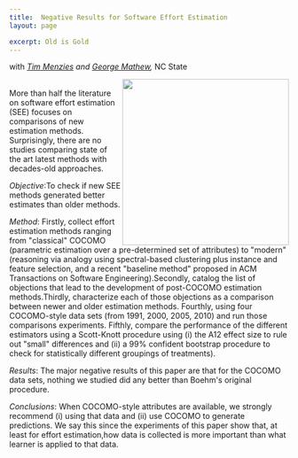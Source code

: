 ```yaml
---
title:  Negative Results for Software Effort Estimation
layout: page

excerpt: Old is Gold
---
```


with _[Tim Menzies](/people/2014/10/06/Tim-Menzies/) and [George Mathew](/people/2014/05/18/George-Mathew/),_ NC State
     
<img align="right" width="300"
 src="https://raw.githubusercontent.com/ai-se/ai-se.github.io/master/img/negative_result.png"/>     
More than half the literature on software effort estimation (SEE) focuses on comparisons of new estimation methods. 
Surprisingly, there are no studies comparing state of the art latest methods with decades-old approaches. 

*Objective*:To check if new SEE methods generated better estimates than older methods. 

*Method*: Firstly, collect effort estimation methods ranging from "classical" COCOMO (parametric estimation 
over a pre-determined set of attributes) to "modern" (reasoning via analogy using spectral-based clustering
plus instance and feature selection, and a recent "baseline method" proposed in ACM Transactions on Software
Engineering).Secondly, catalog the list of objections that lead to the development of post-COCOMO estimation
methods.Thirdly, characterize each of those objections as a comparison between newer and older estimation methods.
Fourthly, using four COCOMO-style data sets (from 1991, 2000, 2005, 2010) and run those comparisons experiments.
Fifthly, compare the performance of the different estimators using a Scott-Knott procedure using 
(i) the A12 effect size to rule out "small" differences and (ii) a 99% confident bootstrap procedure to check
for statistically different groupings of treatments). 

*Results*: The major negative results of this paper are that for the COCOMO data sets, nothing we studied
did any better than Boehm's original procedure. 

*Conclusions*: When COCOMO-style attributes are available, we strongly recommend (i) using that data and (ii)
use COCOMO to generate predictions. We say this since the experiments of this paper show that, at least for 
effort estimation,how data is collected is more important than what learner is applied to that data.
